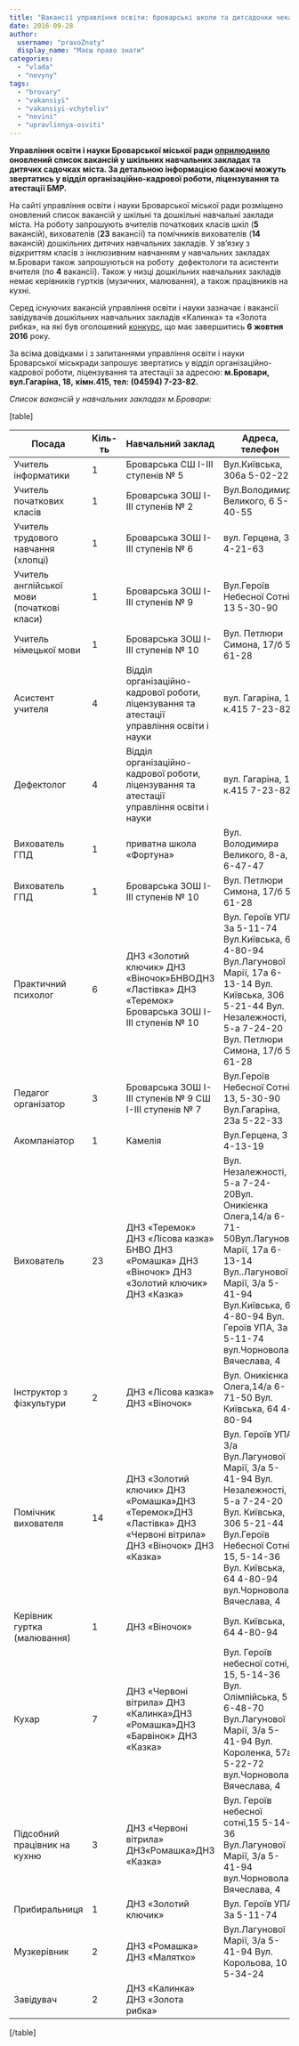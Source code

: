 ```yaml
---
title: "Вакансії управління освіти: броварські школи та дитсадочки чекають на фахівців"
date: 2016-09-28
author: 
  username: "pravoZnaty"
  display_name: "Маєш право знати"
categories: 
  - "vlada"
  - "novyny"
tags: 
  - "brovary"
  - "vakansiyi"
  - "vakansiyi-vchyteliv"
  - "novini"
  - "upravlinnya-osviti"
---
```


**Управління освіти і науки Броварської міської ради [оприлюднило](http://www.brovary-osvita.gov.ua/pro-nas/vakansiyi/) оновлений список вакансій у шкільних навчальних закладах та дитячих садочках міста. За детальною інформацією бажаючі можуть звертатись у відділ організаційно-кадрової роботи, ліцензування та атестації БМР.**

На сайті управління освіти і науки Броварської міської ради розміщено оновлений список вакансій у шкільні та дошкільні навчальні заклади міста. На роботу запрошують вчителів початкових класів шкіл (**5** вакансій), вихователів (**23** вакансії) та помічників вихователів (**14** вакансій) дошкільних дитячих навчальних закладів. У зв’язку з відкриттям класів з інклюзивним навчанням у навчальних закладах м.Бровари також запрошуються на роботу  дефектологи та асистенти вчителя (по **4** вакансії). Також у низці дошкільних навчальних закладів немає керівників гуртків (музичних, малювання), а також працівників на кухні.

Серед існуючих вакансій управління освіти і науки зазначає і вакансії завідувачів дошкільних навчальних закладів «Калинка» та «Золота рибка», на які був оголошений [конкурс](https://mpz.brovary.org/u-brovarah-ogolosyly-konkurs-na-kerivnykiv-dytyachyh-sadochkiv-zolota-rybka-ta-kalynka/), що має завершитись **6 жовтня 2016** року.

За всіма довідками і з запитаннями управління освіти і науки Броварської міськради запрошує звертатись у відділ організаційно-кадрової роботи, ліцензування та атестації за адресою: **м.Бровари, вул.Гагаріна, 18,** **кімн.415, тел: (04594) 7-23-82.**

_Список вакансій у навчальних закладах м.Бровари:_

\[table\]

| **Посада** | **Кіль-ть** | **Навчальний заклад** | **Адреса, телефон** | **Заробітна плата** |
| --- | --- | --- | --- | --- |
| Учитель інформатики | 1 | Броварська CШ І-ІІІ ступенів № 5 | Вул.Київська, 306а 5-02-22 | 2050-2512 |
| Учитель початкових класів | 1 | Броварська ЗОШ І-ІІІ ступенів № 2 | Вул.Володимира Великого, 6 5-40-55 | 2050-2512 |
| Учитель трудового навчання (хлопці) | 1 | Броварська ЗОШ І-ІІІ ступенів № 6 | вул. Герцена, 3 4-21-63 | 2050-2512 |
| Учитель англійської мови (початкові класи) | 1 | Броварська ЗОШ І-ІІІ ступенів № 9 | Вул.Героїв Небесної Сотні, 13 5-30-90 | 2050-2512 |
| Учитель німецької мови | 1 | Броварська ЗОШ І-ІІІ ступенів № 10 | Вул. Петлюри Симона, 17/б 5-61-28 | 2050-2512 |
| Асистент учителя | 4 | Відділ організаційно-кадрової роботи, ліцензування та атестації управління освіти і науки | вул. Гагаріна, 18 к.415 7-23-82 | 2050-2512 |
| Дефектолог | 4 | Відділ організаційно-кадрової роботи, ліцензування та атестації управління освіти і науки | вул. Гагаріна, 18 к.415 7-23-82 | 2050-2512 |
| Вихователь ГПД | 1 | приватна школа «Фортуна» | Вул. Володимира Великого, 8-а, 6-47-47 | 2050-2512 |
| Вихователь ГПД | 1 | Броварська ЗОШ І-ІІІ ступенів № 10 | Вул. Петлюри Симона, 17/б 5-61-28 | 2050-2512 |
| Практичний психолог | 6 | ДНЗ «Золотий ключик» ДНЗ «Віночок»БНВОДНЗ «Ластівка»  ДНЗ «Теремок»  Броварська ЗОШ І-ІІІ ступенів № 10 | Вул. Героїв УПА, 3а 5-11-74 Вул.Київська, 64 4-80-94 Вул.Лагунової Марії, 17а 6-13-14 Вул. Київська, 306 5-21-44 Вул. Незалежності, 5-а 7-24-20 Вул. Петлюри Симона, 17/б 5-61-28 | 2050-2512 |
| Педагог організатор | 3 |   Броварська ЗОШ І-ІІІ ступенів № 9  СШ І-ІІІ ступенів № 7 |   Вул.Героїв Небесної Сотні, 13, 5-30-90  Вул.Гагаріна, 23а 5-22-33 | 2050-2512 |
| Акомпаніатор | 1 | Камелія | Вул.Герцена, 3 4-13-19 | 1612-1718 |
| Вихователь | 23 |   ДНЗ «Теремок»  ДНЗ «Лісова казка»  БНВО  ДНЗ «Ромашка»  ДНЗ «Віночок»  ДНЗ «Золотий ключик» ДНЗ «Казка» | Вул. Незалежності, 5-а 7-24-20Вул. Оникієнка Олега,14/а 6-71-50Вул.Лагунової Марії, 17а 6-13-14 Вул..Лагунової Марії, 3/а 5-41-94 Вул.Київська, 64 4-80-94 Вул. Героїв УПА, 3а 5-11-74 вул.Чорновола Вячеслава, 4 | 2050-2512 |
| Інструктор з фізкультури | 2 | ДНЗ «Лісова казка» ДНЗ «Віночок» | Вул. Оникієнка Олега,14/а 6-71-50 Вул. Київська, 64 4-80-94 | 1825-2157 |
| Помічник вихователя | 14 | ДНЗ «Золотий ключик» ДНЗ «Ромашка»ДНЗ «Теремок»ДНЗ «Ластівка»  ДНЗ «Червоні вітрила» ДНЗ «Віночок»  ДНЗ «Казка» |   Вул. Героїв УПА, 3/а  Вул.Лагунової Марії, 3/а 5-41-94 Вул. Незалежності, 5-а 7-24-20 Вул. Київська, 306 5-21-44 Вул.Героїв Небесної Сотні, 15, 5-14-36 Вул. Київська, 64 4-80-94 вул.Чорновола Вячеслава, 4 | 1612-1718 |
| Керівник гуртка (малювання) | 1 | ДНЗ «Віночок» | Вул. Київська, 64 4-80-94 | 1943-2157 |
| Кухар | 7 | ДНЗ «Червоні вітрила» ДНЗ «Калинка»ДНЗ «Ромашка»ДНЗ «Барвінок»  ДНЗ «Казка» | Вул. Героїв небесної сотні, 15, 5-14-36 Вул. Олімпійська, 5 6-48-70 Вул.Лагунової Марії, 3/а 5-41-94 Вул. Короленка, 57а, 5-22-72 вул.Чорновола Вячеслава, 4 | 1532-1718 |
| Підсобний працівник на кухню | 3 | ДНЗ «Червоні вітрила» ДНЗ«Ромашка»ДНЗ «Казка» | Вул. Героїв небесної сотні,15 5-14-36 Вул.Лагунової Марії, 3/а 5-41-94 вул.Чорновола Вячеслава, 4 | 1516-1521 |
| Прибиральниця | 1 | ДНЗ «Золотий ключик» | Вул. Героїв УПА, 3а 5-11-74 | 1516-1521 |
| Музкерівник | 2 |   ДНЗ «Ромашка»  ДНЗ «Малятко» | Вул.Лагунової Марії, 3/а 5-41-94 Вул. Корольова, 10 5-34-24 | 1825-2157 |
| Завідувач | 2 | ДНЗ «Калинка» ДНЗ «Золота рибка» |  | 2512-2868 |

\[/table\]
